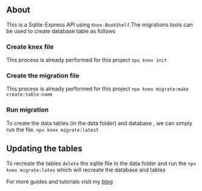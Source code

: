 

## About 
This is a Sqlite-Express API using `Knex-BookShelf`.The migrations tools can be used to create database table as follows

### Create knex file
This process is already performed for this project
```npx knex init```

### Create the migration file
This process is already performed for this project
```npx knex migrate:make create-table-name```

### Run migration
To create the data tables (in the data folder) and database , we can simply run the file.
```npx knex migrate:latest```


## Updating the tables
To recreate the tables `delete` the sqlite file in the data folder and run the `npx knex migrate:lates` which will recreate the database and tables

For more guides and tutorials visit my [blog](http://developermblog.wordpress.com)
